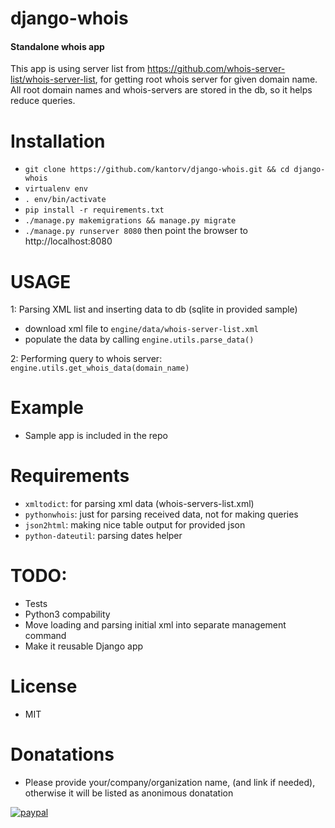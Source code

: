 # django-whois
#### Standalone whois app

This app is using server list from https://github.com/whois-server-list/whois-server-list,
for getting root whois server for given domain name.
All root domain names and whois-servers are stored in the db, so it helps reduce queries.

# Installation
* `git clone https://github.com/kantorv/django-whois.git && cd django-whois`
* `virtualenv env`
* `. env/bin/activate`
* `pip install -r requirements.txt`
* `./manage.py makemigrations && manage.py migrate`
* `./manage.py runserver 8080` then point the browser to http://localhost:8080

# USAGE
1:  Parsing XML list and inserting data to db (sqlite in provided sample)
* download xml file to `engine/data/whois-server-list.xml`
* populate the data by calling `engine.utils.parse_data()` 

2:  Performing query to whois server: `engine.utils.get_whois_data(domain_name)`

# Example
* Sample app is included in the repo


# Requirements
* `xmltodict`: for parsing xml data (whois-servers-list.xml)
* `pythonwhois`: just for parsing received data, not for making queries 
* `json2html`: making nice table output for provided json 
* `python-dateutil`: parsing dates helper


# TODO:
* Tests
* Python3 compability
* Move loading and parsing initial xml into separate management command 
* Make it reusable Django app



# License
* MIT

# Donatations
* Please provide your/company/organization name, (and link if needed), otherwise it will be listed as anonimous donatation 

[![paypal](https://www.paypalobjects.com/en_US/i/btn/btn_donateCC_LG.gif)](https://www.paypal.com/cgi-bin/webscr?cmd=_s-xclick&hosted_button_id=EVKMDKQT2WFHG)
